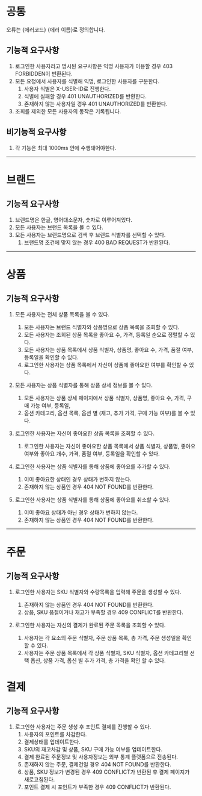 # 공통

오류는 {에러코드} {에러 이름}로 정의합니다.

## 기능적 요구사항
1. 로그인한 사용자라고 명시된 요구사항은 익명 사용자가 이용할 경우 403 FORBIDDEN이 반환된다.
2. 모든 요청에서 사용자를 식별해 익명, 로그인한 사용자를 구분한다.
   1. 사용자 식별은 X-USER-ID로 진행한다.
   2. 식별에 실패할 경우 401 UNAUTHORIZED를 반환한다.
   3. 존재하지 않는 사용자일 경우 401 UNAUTHORIZED를 반환한다. 
3. 조회를 제외한 모든 사용자의 동작은 기록됩니다.

## 비기능적 요구사항
1. 각 기능은 최대 1000ms 안에 수행돼어야한다.

---
# 브랜드

## 기능적 요구사항

1. 브랜드명은 한글, 영어대소문자, 숫자로 이루어져있다.
2. 모든 사용자는 브랜드 목록을 볼 수 있다.
3. 모든 사용자는 브랜드명으로 검색 후 브랜드 식별자를 선택할 수 있다.
    1. 브랜드명 조건에 맞지 않는 경우 400 BAD REQUEST가 반환된다.

---

# 상품

## 기능적 요구사항

1. 모든 사용자는 전체 상품 목록을 볼 수 있다.
    1. 모든 사용자는 브랜드 식별자와 상품명으로 상품 목록을 조회할 수 있다.
    2. 모든 사용자는 조회된 상품 목록을 좋아요 수, 가격, 등록일 순으로 정렬할 수 있다.
    3. 모든 사용자는 상품 목록에서 상품 식별자, 상품명, 좋아요 수, 가격, 품절 여부, 등록일을 확인할 수 있다.
    4. 로그인한 사용자는 상품 목록에서 자신이 상품에 좋아요한 여부를 확인할 수 있다.

2. 모든 사용자는 상품 식별자를 통해 상품 상세 정보를 볼 수 있다.
   1. 모든 사용자는 상품 상세 페이지에서 상품 식별자, 상품명, 좋아요 수, 가격, 구매 가능 여부, 등록일,
   2. 옵션 카테고리, 옵션 목록, 옵션 별 (재고, 추가 가격, 구매 가능 여부)를 볼 수 있다.
   
3. 로그인한 사용자는 자신이 좋아요한 상품 목록을 조회할 수 있다.
    1. 로그인한 사용자는 자신이 좋아요한 상품 목록에서 상품 식별자, 상품명, 좋아요 여부와 좋아요 개수, 가격, 품절 여부, 등록일을 확인할 수 있다.

4. 로그인한 사용자는 상품 식별자를 통해 상품에 좋아요를 추가할 수 있다.
    1. 이미 좋아요한 상태인 경우 상태가 변하지 않는다.
    2. 존재하지 않는 상품인 경우 404 NOT FOUND를 반환한다.

5. 로그인한 사용자는 상품 식별자를 통해 상품에 좋아요를 취소할 수 있다.
    1. 이미 좋아요 상태가 아닌 경우 상태가 변하지 않는다.
    2. 존재하지 않는 상품인 경우 404 NOT FOUND를 반환한다.
---
# 주문

## 기능적 요구사항

1. 로그인한 사용자는 SKU 식별자와 수량목록을 입력해 주문을 생성할 수 있다.
   1. 존재하지 않는 상품인 경우 404 NOT FOUND를 반환한다.
   2. 상품, SKU 품절이거나 재고가 부족할 경우 409 CONFLICT를 반환한다.

2. 로그인한 사용자는 자신의 결제가 완료된 주문 목록을 조회할 수 있다. 
   1. 사용자는 각 요소의 주문 식별자, 주문 상품 목록, 총 가격, 주문 생성일을 확인할 수 있다.
   2. 사용자는 주문 상품 목록에서 각 상품 식별자, SKU 식별자, 옵션 카테고리별 선택 옵션, 상품 가격, 옵션 별 추가 가격, 총 가격을 확인 할 수 있다.

# 결제

## 기능적 요구사항
1. 로그인한 사용자는 주문 생성 후 포인트 결제를 진행할 수 있다.
   1. 사용자의 포인트를 차감한다.
   2. 결제상태를 업데이트한다.
   3. SKU의 재고차감 및 상품, SKU 구매 가능 여부를 업데이트한다.
   4. 결제 완료된 주문정보 및 사용자정보는 외부 통계 플랫폼으로 전송된다.
   5. 존재하지 않는 주문, 결제건일 경우 404 NOT FOUND를 반환한다.
   6. 상품, SKU 정보가 변경된 경우 409 CONFLICT가 반환된 후 결제 페이지가 새로고침된다.
   7. 포인트 결제 시 포인트가 부족한 경우 409 CONFLICT가 반환된다.
